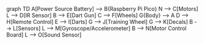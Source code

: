 graph TD
  A[Power Source Battery] --> B{Raspberry Pi Pico}
  N --> C[Motors]
  L --> D[IR Sensor]
  B --> E[Dart Gun]
  C --> F[Wheels]
  G{Body} --> A
  D --> H[Remote Control]
  E --> I[Darts]
  G --> J[Training Wheel]
  G --> K[Decals]
  B --> L[Sensors]
  L --> M[Gyroscope/Accelerometer]
  B --> N[Motor Control Board]
  L --> O[Sound Sensor]
